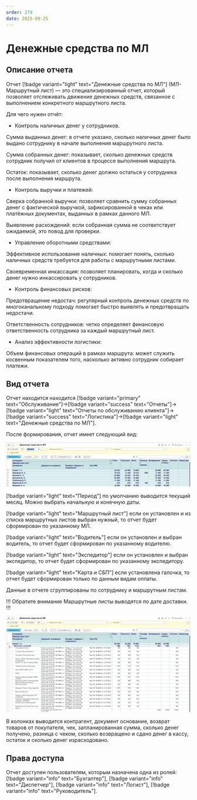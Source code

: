 ```yaml
---
order: 279
date: 2025-09-25
---
```

# Денежные средства по МЛ

## Описание отчета

Отчет [!badge variant="light" text="Денежные средства по МЛ"] (МЛ-Маршрутный лист) — это специализированный отчет, 
который позволяет отслеживать движение денежных средств, связанное с выполнением конкретного маршрутного листа.

Для чего нужен отчёт:

- Контроль наличных денег у сотрудников.

Сумма выданных денег: в отчете указано, сколько наличных денег было выдано сотруднику в начале выполнения маршрутного листа.

Сумма собранных денег: показывает, сколько денежных средств сотрудник получил от клиентов в процессе выполнения маршрута.

Остаток: показывает, сколько денег должно остаться у сотрудника после выполнения маршрута.

- Контроль выручки и платежей:

Сверка собранной выручки: позволяет сравнить сумму собранных денег с фактической выручкой, зафиксированной в чеках или платёжных документах, выданных в рамках данного МЛ.

Выявление расхождений: если собранная сумма не соответствует ожидаемой, это повод для проверки.

- Управление оборотными средствами:

Эффективное использование наличных: помогает понять, сколько наличных средств требуется для работы с маршрутными листами.

Своевременная инкассация: позволяет планировать, когда и сколько денег нужно инкассировать у сотрудников.

- Контроль финансовых рисков:

Предотвращение недостач: регулярный контроль денежных средств по многоканальному подходу помогает быстро выявлять и предотвращать недостачи.

Ответственность сотрудников: четко определяет финансовую ответственность сотрудника за каждый маршрутный лист.

- Анализ эффективности логистики:

Объем финансовых операций в рамках маршрута: может служить косвенным показателем того, насколько активно сотрудник собирает платежи.

## Вид отчета

Отчет находится находится [!badge variant="primary" text="Обслуживание"]->[!badge variant="success" text="Отчеты"]->[!badge variant="light" text="Отчеты по обслуживанию клиента"]->[!badge variant="success" text="Логистика"]->[!badge variant="light" text="Денежные средства по МЛ"].

После формирования, отчет имеет следующий вид:

![](\images\изменения\мл.jpg)

[!badge variant="light" text="Период"] по умолчанию выводится текущий месяц. Можно выбрать начальную и конечную даты. 

[!badge variant="light" text="Маршрутный лист"] если он установлен и из списка маршрутных листов выбран нужный, то отчет будет сформирован по указанному МЛ. 

[!badge variant="light" text="Водитель"] если он установлен и выбран водитель, то отчет будет сформирован по указанному водителю. 

[!badge variant="light" text="Экспедитор"] если он установлен и выбран экспедитор, то отчет будет сформирован по указанному экспедитору.

[!badge variant="light" text="Карта и СБП"] если установлена галочка, то отчет будет сформирован только по данным видам оплаты.

Данные в отчете сгруппированы по сотруднику и маршрутным листам.

!!! Обратите внимание
Маршрутные листы выводятся по дате доставки.
!!!

![](\images\изменения\мл1.jpg)

В колонках выводится контрагент, документ основание, возврат товаров от покупателя, чек, запланированная сумма, сколько денег получено, разница с чеком, сколько возвращено и сдано денег в кассу, остаток и сколько денег израсходовано.

## Права доступа

Отчет доступен пользователям, которым назначена одна из ролей: [!badge variant="info" text="Бухгалтер"], [!badge variant="info" text="Диспетчер"], [!badge variant="info" text="Логист"], [!badge variant="info" text="Руководитель"].

